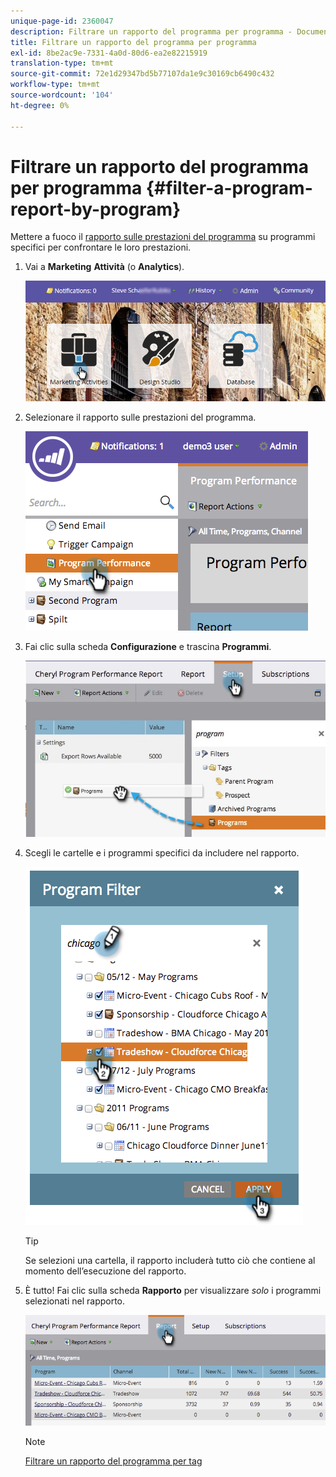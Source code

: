 ```yaml
---
unique-page-id: 2360047
description: Filtrare un rapporto del programma per programma - Documenti Marketo - Documentazione del prodotto
title: Filtrare un rapporto del programma per programma
exl-id: 8be2ac9e-7331-4a0d-80d6-ea2e82215919
translation-type: tm+mt
source-git-commit: 72e1d29347bd5b77107da1e9c30169cb6490c432
workflow-type: tm+mt
source-wordcount: '104'
ht-degree: 0%

---
```


# Filtrare un rapporto del programma per programma {#filter-a-program-report-by-program}

Mettere a fuoco il [rapporto sulle prestazioni del programma](/help/marketo/product-docs/core-marketo-concepts/programs/program-performance-report/create-a-program-performance-report.md) su programmi specifici per confrontare le loro prestazioni.

1. Vai a **Marketing** **Attività** (o **Analytics**).

   ![](assets/login-marketing-activities-3.png)

1. Selezionare il rapporto sulle prestazioni del programma.

   ![](assets/image2014-9-23-16-3a4-3a4.png)

1. Fai clic sulla scheda **Configurazione** e trascina **Programmi**.

   ![](assets/prospect3.jpg)

1. Scegli le cartelle e i programmi specifici da includere nel rapporto.

   ![](assets/image2014-9-23-16-3a5-3a5.png)

   >[!TIP]
   >
   >Se selezioni una cartella, il rapporto includerà tutto ciò che contiene al momento dell’esecuzione del rapporto.

1. È tutto! Fai clic sulla scheda **Rapporto** per visualizzare _solo_ i programmi selezionati nel rapporto.

   ![](assets/image2014-9-23-16-3a5-3a41.png)

   >[!NOTE]
   >
   >[Filtrare un rapporto del programma per tag](/help/marketo/product-docs/core-marketo-concepts/programs/program-performance-report/filter-a-program-report-by-tag.md)
